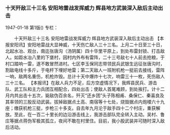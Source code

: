### 十天歼敌三十三名  安阳地雷战发挥威力  辉县地方武装深入敌后主动出击

1947-01-18
第1版()
专栏：

　　十天歼敌三十三名
    安阳地雷战发挥威力
    辉县地方武装深入敌后主动出击
    【本报安阳讯】安阳地雷战大显神威，十天伤亡敌人三十三名。上月二十日至三十日，北起水冶、观台，南迄张唐沟（汤阴属）四十华里平原上，到处布雷封锁、打击敌人。如距水冶八里的下堡村，因村内外布有雷阵，二十三号敌七十人前去抢粮，于村口踏响一雷，遂不敢冒然进村。七区李玉保同志带领民兵武银生远征张唐沟时，割敌电线十多斤，于电杆下埋好地雷；第二天敌人一班附机枪一挺前去接线，雷阵一响，敌两名重伤，机枪炸毁。总计十天中爆炸十七次，响雷三十一枚，死伤敌人三十三名。
    【本报讯】在敌人兵力不足，后方空虚情况下，我辉县民兵、游击队、武工队和主力兵团互相配合，四处出击；使敌人首尾难顾，到处挨打。计十二月内共出击十五次，毙敌伪百余名，歼灭“还乡团”头子陈相甫、桑保仁、秦喜良及其率领的三股反动武装。拔掉敌据点土高、南宿等十七处，烧毁据点内炮楼六十九座；缴获机枪三挺，步枪三十多支。自去年九月沦于敌手四十二个村庄，重获解放。至此，在一百二十里长的边沿游击线上，我游击部队完全转入主动。吴村、鲁庄等据点蒋伪军极其孤立，夜间不敢在村里住。目前，我小股武装并可随时深入敌后活动。

